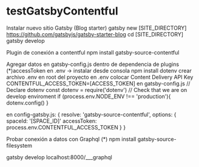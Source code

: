 # testGatsbyContentful

Instalar nuevo sitio Gatsby (Blog starter) 
gatsby new [SITE_DIRECTORY] https://github.com/gatsbyjs/gatsby-starter-blog
cd [SITE_DIRECTORY]
gatsby develop 

Plugin de conexión a contentful
npm install gatsby-source-contentful

Agregar datos en gatsby-config.js dentro de dependencia de plugins
  (*)accessToken en .env -> instalar desde consola 
     npm install dotenv
     crear archivo .env en root del proyecto
       en .env colocar Content Delivery API Key
       CONTENTFUL_ACCESS_TOKEN=[ACCESS_TOKEN]
       en gatsby-config.js
         // Declare dotenv
         const dotenv = require('dotenv')
         // Check that we are on develop enviroment
         if (process.env.NODE_ENV !== 'production'){
           dotenv.config()
         }

en config-gatsby.js:
{
  resolve: 'gatsby-source-contentful',
  options: {
    spaceId: '[SPACE_ID]'
    accessToken: process.env.CONTENTFUL_ACCESS_TOKEN
  }
}

Probar conexión a datos con Graphql
 (*) npm install gatsby-source-filesystem

gatsby develop
localhost:8000/___graphql

